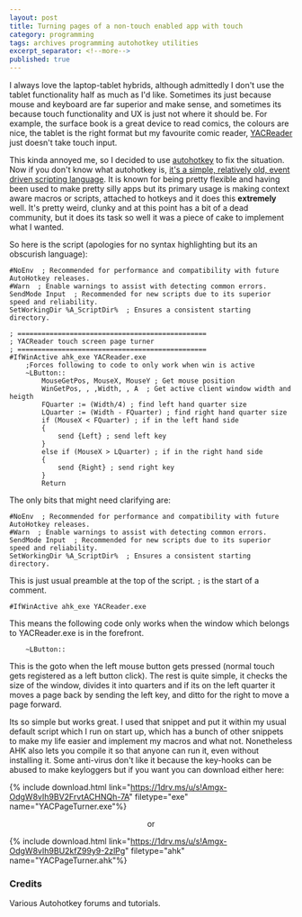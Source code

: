 ```yaml
---
layout: post
title: Turning pages of a non-touch enabled app with touch
category: programming
tags: archives programming autohotkey utilities
excerpt_separator: <!--more-->
published: true
---
```


I always love the laptop-tablet hybrids, although admittedly I don't use the tablet functionality half as much as I'd like. Sometimes its just because mouse and keyboard are far superior and make sense, and sometimes its because touch functionality and UX is just not where it should be. For example, the surface book is a great device to read comics, the colours are nice, the tablet is the right format  but my favourite comic reader, [YACReader](http://www.yacreader.com/) just doesn't take touch input.

<!--more-->

This kinda annoyed me, so I decided to use [autohotkey](https://autohotkey.com/) to fix the situation. Now if you don't know what autohotkey is, [it's a simple, relatively old, event driven scripting language](https://en.wikipedia.org/wiki/AutoHotkey). It is known for being pretty flexible and having been used to make pretty silly apps but its primary usage is making context aware macros or scripts, attached to hotkeys and it does this **extremely** well. It's pretty weird, clunky and at this point has a bit of a dead community, but it does its task so well it was a piece of cake to implement what I wanted.


So here is the script (apologies for no syntax highlighting but its an obscurish language):

```
#NoEnv  ; Recommended for performance and compatibility with future AutoHotkey releases.
#Warn  ; Enable warnings to assist with detecting common errors.
SendMode Input  ; Recommended for new scripts due to its superior speed and reliability.
SetWorkingDir %A_ScriptDir%  ; Ensures a consistent starting directory.

; ===============================================
; YACReader touch screen page turner
; ===============================================
#IfWinActive ahk_exe YACReader.exe
	;Forces following to code to only work when win is active
	~LButton::
		MouseGetPos, MouseX, MouseY ; Get mouse position
		WinGetPos, , ,Width, , A  ; Get active client window width and heigth
		FQuarter := (Width/4) ; find left hand quarter size
		LQuarter := (Width - FQuarter) ; find right hand quarter size
		if (MouseX < FQuarter) ; if in the left hand side
		{
			send {Left} ; send left key
		}
		else if (MouseX > LQuarter) ; if in the right hand side
		{
			send {Right} ; send right key
		}
		Return

```

The only bits that might need clarifying are:
```
#NoEnv  ; Recommended for performance and compatibility with future AutoHotkey releases.
#Warn  ; Enable warnings to assist with detecting common errors.
SendMode Input  ; Recommended for new scripts due to its superior speed and reliability.
SetWorkingDir %A_ScriptDir%  ; Ensures a consistent starting directory.
```
This is just usual preamble at the top of the script. `;` is the start of a comment.
```
#IfWinActive ahk_exe YACReader.exe
```
This means the following code only works when the window which belongs to YACReader.exe is in the forefront.

```
	~LButton::
```
This is the goto when the left mouse button gets pressed (normal touch gets registered as a left button click). The rest is quite simple, it checks the size of the window, divides it into quarters and if its on the left quarter it moves a page back by sending the left key, and ditto for the right to move a page forward.

Its so simple but works great. I used that snippet and put it within my usual default script which I run on start up, which has a bunch of other snippets to make my life easier and implement my macros and what not. Nonetheless AHK also lets you compile it so that anyone can run it, even without installing it. Some anti-virus don't like it because the key-hooks can be abused to make keyloggers but if you want you can download either here:

{% include download.html link="https://1drv.ms/u/s!Amgx-OdgW8vIh9BV2FrvtACHNQh-7A" filetype="exe" name="YACPageTurner.exe"%}

<center><p> or </p></center>

{% include download.html link="https://1drv.ms/u/s!Amgx-OdgW8vIh9BU2kfZ99y9-2zlPg" filetype="ahk" name="YACPageTurner.ahk"%}

### Credits
Various Autohotkey forums and tutorials.
